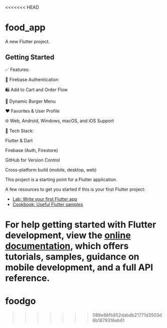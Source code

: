 <<<<<<< HEAD
# food_app

A new Flutter project.

## Getting Started
✅ Features:

🔐 Firebase Authentication

🛍️ Add to Cart and Order Flow

🍔 Dynamic Burger Menu

❤️ Favorites & User Profile

🌐 Web, Android, Windows, macOS, and iOS Support

🚀 Tech Stack:

Flutter & Dart

Firebase (Auth, Firestore)

GitHub for Version Control

Cross-platform build (mobile, desktop, web)


This project is a starting point for a Flutter application.

A few resources to get you started if this is your first Flutter project:

- [Lab: Write your first Flutter app](https://docs.flutter.dev/get-started/codelab)
- [Cookbook: Useful Flutter samples](https://docs.flutter.dev/cookbook)

For help getting started with Flutter development, view the
[online documentation](https://docs.flutter.dev/), which offers tutorials,
samples, guidance on mobile development, and a full API reference.
=======
# foodgo
>>>>>>> 089e88fb852dabdb21771d3503d6b1879316eb61
